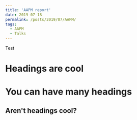 ```yaml
---
title: 'AAPM report'
date: 2019-07-18
permalink: /posts/2019/07/AAPM/
tags:
  - AAPM
  - Talks
---
```


Test

Headings are cool
======

You can have many headings
======

Aren't headings cool?
------
